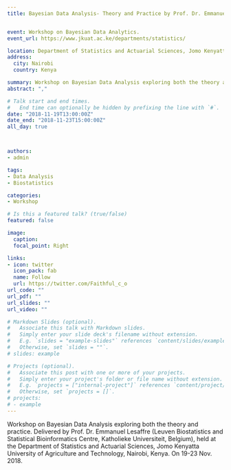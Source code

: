 ```yaml
---
title: Bayesian Data Analysis- Theory and Practice by Prof. Dr. Emmanuel Lesaffre 


event: Workshop on Bayesian Data Analytics. 
event_url: https://www.jkuat.ac.ke/departments/statistics/

location: Department of Statistics and Actuarial Sciences, Jomo Kenyatta University of Agriculture and Technology, Nairobi, Kenya. 
address:
  city: Nairobi
  country: Kenya

summary: Workshop on Bayesian Data Analysis exploring both the theory and practice. Delivered by Prof. Dr. Emmanuel Lesaffre, held at the Department of Statistics and Actuarial Sciences, Jomo Kenyatta University of Agriculture and Technology, Nairobi, Kenya.  On 19-23 Nov. 2018.
abstract: "," 

# Talk start and end times.
#   End time can optionally be hidden by prefixing the line with `#`.
date: "2018-11-19T13:00:00Z"
date_end: "2018-11-23T15:00:00Z"
all_day: true



authors:
- admin

tags:
- Data Analysis
- Biostatistics

categories:
- Workshop

# Is this a featured talk? (true/false)
featured: false

image:
  caption: 
  focal_point: Right

links:
- icon: twitter
  icon_pack: fab
  name: Follow
  url: https://twitter.com/Faithful_c_o
url_code: ""
url_pdf: ""
url_slides: ""
url_video: ""

# Markdown Slides (optional).
#   Associate this talk with Markdown slides.
#   Simply enter your slide deck's filename without extension.
#   E.g. `slides = "example-slides"` references `content/slides/example-slides.md`.
#   Otherwise, set `slides = ""`.
# slides: example

# Projects (optional).
#   Associate this post with one or more of your projects.
#   Simply enter your project's folder or file name without extension.
#   E.g. `projects = ["internal-project"]` references `content/project/deep-learning/index.md`.
#   Otherwise, set `projects = []`.
# projects:
# - example
---
```


Workshop on Bayesian Data Analysis exploring both the theory and practice. Delivered by Prof. Dr. Emmanuel Lesaffre (Leuven Biostatistics and Statistical Bioinformatics Centre, Katholieke Universiteit, Belgium), held at the Department of Statistics and Actuarial Sciences, Jomo Kenyatta University of Agriculture and Technology, Nairobi, Kenya.  On 19-23 Nov. 2018.
